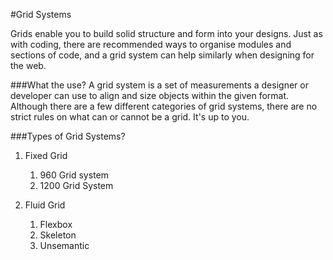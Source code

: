 #Grid Systems

Grids enable you to build solid structure and form into your designs. Just as with coding, there are recommended ways to organise modules and sections of code, and a grid system can help similarly when designing for the web.

###What the use?
A grid system is a set of measurements a designer or developer can use to align and size objects within the given format. Although there are a few different categories of grid systems, there are no strict rules on what can or cannot be a grid. It's up to you.

###Types of Grid Systems?
1. Fixed Grid
	1. 960 Grid system 
	2. 1200 Grid System

2. Fluid Grid
	1. Flexbox
	2. Skeleton
	3. Unsemantic